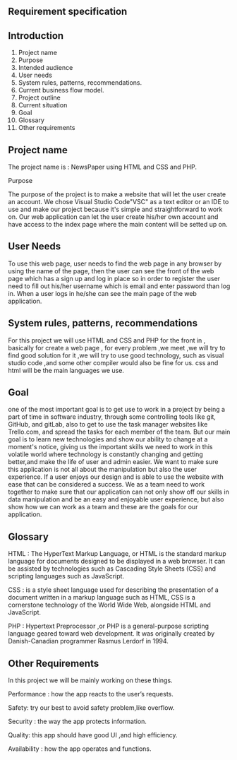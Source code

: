 ## Requirement specification
## **Introduction**

1. Project name
2. Purpose
3. Intended audience
4. User needs
5. System rules, patterns, recommendations.
6. Current business flow model.
7. Project outline
8. Current situation
9. Goal
10. Glossary
11. Other requirements

## Project name
The project name is : NewsPaper using HTML and CSS and PHP.

Purpose

The purpose of the project is to make a website that will let the user create an account.
We chose Visual Studio Code"VSC" as a text editor or an IDE to use and make our project because it's simple and straightforward to work on. 
Our web application can let the user create his/her own account and have access to the index page where the main content will be setted up on.


## User Needs
To use this web page, user needs to find the web page in any browser by using the name of the page, then the user can see the front of the web page which has a sign up and log in place so in order to register the user need to fill out his/her username which is email and enter password than log in. When a user logs in he/she can see the main page of the web application.

## System rules, patterns, recommendations

For this project we will use HTML and CSS and PHP for the front in , basically for create a web page , for every problem ,we meet ,we will try to find good solution for it ,we will try to use good technology, such as visual studio code ,and some other compiler would also be fine for us. css and html will be the main languages we use.

## Goal

one of the most important goal is to get use to work in a project by being a part of time in software industry, through some controlling tools like git, GitHub, and gitLab, also to get to use the task manager websites like Trello.com, and spread the tasks for each member of the team.
But our main goal is to learn new technologies and show our ability to change at a moment's notice, giving us the important skills we need to work in this volatile world where technology is constantly changing and getting better,and make the life of user and admin easier.
We want to make sure this application is not all about the manipulation but also the user experience. If a user enjoys our design and is able to use the website with ease that can be considered a success.
We as a team need to work together to make sure that our application can not only show off our skills in data manipulation and be an easy and enjoyable user experience, but also show how we can work as a team and these are the goals for our application.


## Glossary

HTML : The HyperText Markup Language, or HTML is the standard markup language for documents designed to be displayed in a web browser. It can be assisted by technologies such as Cascading Style Sheets (CSS) and scripting languages such as JavaScript.

CSS : is a style sheet language used for describing the presentation of a document written in a markup language such as HTML, CSS is a cornerstone technology of the World Wide Web, alongside HTML and JavaScript.

PHP : Hypertext Preprocessor ,or PHP is a general-purpose scripting language geared toward web development. It was originally created by Danish-Canadian programmer Rasmus Lerdorf in 1994.

## Other Requirements
   In this project we will be mainly working on these things.
   
   Performance : how the app reacts to the user’s requests.
   
   Safety: try our best to avoid safety problem,like overflow.
   
   Security : the way the app protects information.

   Quality: this app should have good UI ,and high efficiency.
   
   Availability : how the app operates and functions.
